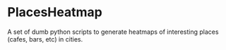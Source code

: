 PlacesHeatmap
=============

A set of dumb python scripts to generate heatmaps of interesting places (cafes, bars, etc) in cities.
